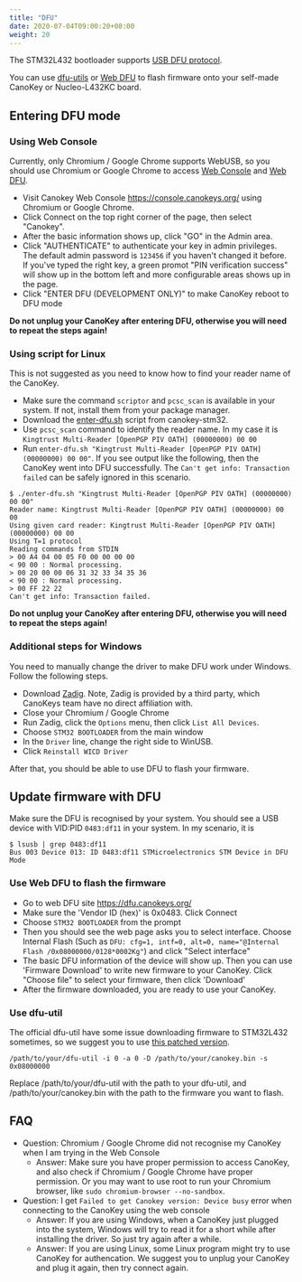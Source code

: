 ```yaml
---
title: "DFU"
date: 2020-07-04T09:00:20+08:00
weight: 20
---
```


The STM32L432 bootloader supports [USB DFU protocol](https://www.st.com/resource/en/application_note/cd00264379-usb-dfu-protocol-used-in-the-stm32-bootloader-stmicroelectronics.pdf).

You can use [dfu-utils](https://github.com/z4yx/dfu-util) or [Web DFU](https://dfu.canokeys.org/) to flash firmware onto your self-made CanoKey or Nucleo-L432KC board.

## Entering DFU mode

### Using Web Console

Currently, only Chromium / Google Chrome supports WebUSB, so you should use Chromium or Google Chrome to access [Web Console](https://console.canokeys.org/) and [Web DFU](https://dfu.canokeys.org/).

* Visit Canokey Web Console https://console.canokeys.org/ using Chromium or Google Chrome.
* Click Connect on the top right corner of the page, then select "Canokey".
* After the basic information shows up, click "GO" in the Admin area.
* Click "AUTHENTICATE" to authenticate your key in admin privileges. The default admin password is `123456` if you haven't changed it before. If you've typed the right key, a green promot "PIN verification success" will show up in the bottom left and more configurable areas shows up in the page.
* Click "ENTER DFU (DEVELOPMENT ONLY)" to make CanoKey reboot to DFU mode

**Do not unplug your CanoKey after entering DFU, otherwise you will need to repeat the steps again!**

### Using script for Linux

This is not suggested as you need to know how to find your reader name of the CanoKey.

* Make sure the command `scriptor` and `pcsc_scan` is available in your system. If not, install them from your package manager.
* Download the [enter-dfu.sh](https://github.com/canokeys/canokey-stm32/blob/master/enter-dfu.sh) script from canokey-stm32.
* Use `pcsc_scan` command to identify the reader name. In my case it is `Kingtrust Multi-Reader [OpenPGP PIV OATH] (00000000) 00 00`
* Run `enter-dfu.sh "Kingtrust Multi-Reader [OpenPGP PIV OATH] (00000000) 00 00"`. If you see output like the following, then the CanoKey went into DFU successfully. The `Can't get info: Transaction failed` can be safely ignored in this scenario.

```
$ ./enter-dfu.sh "Kingtrust Multi-Reader [OpenPGP PIV OATH] (00000000) 00 00"
Reader name: Kingtrust Multi-Reader [OpenPGP PIV OATH] (00000000) 00 00
Using given card reader: Kingtrust Multi-Reader [OpenPGP PIV OATH] (00000000) 00 00
Using T=1 protocol
Reading commands from STDIN                                                                                                                                                                   
> 00 A4 04 00 05 F0 00 00 00 00                                                                                                                                                               
< 90 00 : Normal processing.                                                                                                                                                                  
> 00 20 00 00 06 31 32 33 34 35 36                                                                                                                                                            
< 90 00 : Normal processing.                                                                                                                                                                  
> 00 FF 22 22                                                                                                                                                                                 
Can't get info: Transaction failed. 
```

**Do not unplug your CanoKey after entering DFU, otherwise you will need to repeat the steps again!**

### Additional steps for Windows

You need to manually change the driver to make DFU work under Windows. Follow the following steps.

* Download [Zadig](https://zadig.akeo.ie/). Note, Zadig is provided by a third party, which CanoKeys team have no direct affiliation with.
* Close your Chromium / Google Chrome
* Run Zadig, click the `Options` menu, then click `List All Devices`.
* Choose `STM32 BOOTLOADER` from the main window
* In the `Driver` line, change the right side to WinUSB.
* Click `Reinstall WICD Driver`

After that, you should be able to use DFU to flash your firmware.


## Update firmware with DFU

Make sure the DFU is recognised by your system. You should see a USB device with VID:PID `0483:df11` in your system. In my scenario, it is

```
$ lsusb | grep 0483:df11
Bus 003 Device 013: ID 0483:df11 STMicroelectronics STM Device in DFU Mode
```
### Use Web DFU to flash the firmware

* Go to web DFU site https://dfu.canokeys.org/
* Make sure the 'Vendor ID (hex)' is 0x0483. Click Connect
* Choose `STM32 BOOTLOADER` from the prompt
* Then you should see the web page asks you to select interface. Choose Internal Flash (Such as `DFU: cfg=1, intf=0, alt=0, name="@Internal Flash /0x08000000/0128*0002Kg"`) and click "Select interface"
* The basic DFU information of the device will show up. Then you can use 'Firmware Download' to write new firmware to your CanoKey. Click "Choose file" to select your firmware, then click 'Download'
* After the firmware downloaded, you are ready to use your CanoKey.

### Use dfu-util

The official dfu-util have some issue downloading firmware to STM32L432 sometimes, so we suggest you to use [this patched version](https://github.com/z4yx/dfu-util).

```
/path/to/your/dfu-util -i 0 -a 0 -D /path/to/your/canokey.bin -s 0x08000000
```
Replace /path/to/your/dfu-util with the path to your dfu-util, and /path/to/your/canokey.bin with the path to the firmware you want to flash.

## FAQ

* Question: Chromium / Google Chrome did not recognise my CanoKey when I am trying in the Web Console
  * Answer: Make sure you have proper permission to access CanoKey, and also check if Chromium / Google Chrome have proper permission. Or you may want to use root to run your Chromium browser, like `sudo chromium-browser --no-sandbox`.
* Question: I get `Failed to get Canokey version: Device busy` error when connecting to the CanoKey using the web console
  * Answer: If you are using Windows, when a CanoKey just plugged into the system, Windows will try to read it for a short while after installing the driver. So just try again after a while.
  * Answer: If you are using Linux, some Linux program might try to use CanoKey for authencation. We suggest you to unplug your CanoKey and plug it again, then try connect again.
